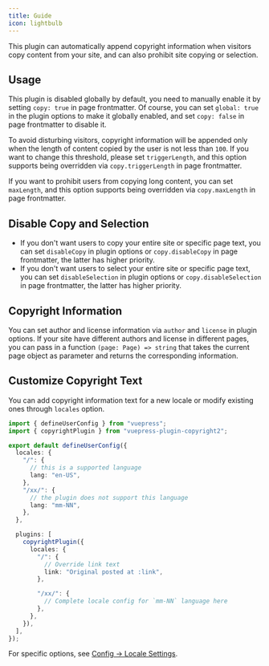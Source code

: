 ```yaml
---
title: Guide
icon: lightbulb
---
```


This plugin can automatically append copyright information when visitors copy content from your site, and can also prohibit site copying or selection.

<!-- more -->

## Usage

This plugin is disabled globally by default, you need to manually enable it by setting `copy: true` in page frontmatter. Of course, you can set `global: true` in the plugin options to make it globally enabled, and set `copy: false` in page frontmatter to disable it.

To avoid disturbing visitors, copyright information will be appended only when the length of content copied by the user is not less than `100`. If you want to change this threshold, please set `triggerLength`, and this option supports being overridden via `copy.triggerLength` in page frontmatter.

If you want to prohibit users from copying long content, you can set `maxLength`, and this option supports being overridden via `copy.maxLength` in page frontmatter.

## Disable Copy and Selection

- If you don't want users to copy your entire site or specific page text, you can set `disableCopy` in plugin options or `copy.disableCopy` in page frontmatter, the latter has higher priority.
- If you don't want users to select your entire site or specific page text, you can set `disableSelection` in plugin options or `copy.disableSelection` in page frontmatter, the latter has higher priority.

## Copyright Information

You can set author and license information via `author` and `license` in plugin options. If your site have different authors and license in different pages, you can pass in a function `(page: Page) => string` that takes the current page object as parameter and returns the corresponding information.

## Customize Copyright Text

You can add copyright information text for a new locale or modify existing ones through `locales` option.

```ts
import { defineUserConfig } from "vuepress";
import { copyrightPlugin } from "vuepress-plugin-copyright2";

export default defineUserConfig({
  locales: {
    "/": {
      // this is a supported language
      lang: "en-US",
    },
    "/xx/": {
      // the plugin does not support this language
      lang: "mm-NN",
    },
  },

  plugins: [
    copyrightPlugin({
      locales: {
        "/": {
          // Override link text
          link: "Original posted at :link",
        },

        "/xx/": {
          // Complete locale config for `mm-NN` language here
        },
      },
    }),
  ],
});
```

For specific options, see [Config → Locale Settings](./config.md#locales).
